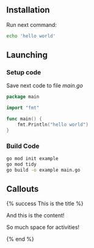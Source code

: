 ## Installation

Run next command:

```bash
echo 'hello world'
```

## Launching

### Setup code

Save next code to file *main.go*

```go
package main

import "fmt"

func main() {
    fmt.Println("hello world")
}
```

### Build Code

```bash
go mod init example
go mod tidy
go build -o example main.go
```

## Callouts

{% success This is the title %}

And this is the content!

So much space for activities!

{% end %}
